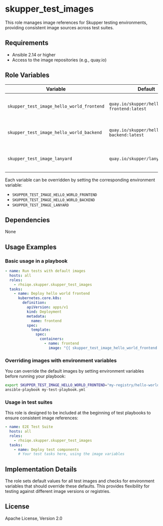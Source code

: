 # skupper_test_images

This role manages image references for Skupper testing environments, providing consistent image sources across test suites.

## Requirements

* Ansible 2.14 or higher
* Access to the image repositories (e.g., quay.io)

## Role Variables

| Variable | Default | Description |
|----------|---------|-------------|
| `skupper_test_image_hello_world_frontend` | `quay.io/skupper/hello-world-frontend:latest` | Frontend image for hello-world test |
| `skupper_test_image_hello_world_backend` | `quay.io/skupper/hello-world-backend:latest` | Backend image for hello-world test |
| `skupper_test_image_lanyard` | `quay.io/skupper/lanyard:latest` | Lanyard utility image used for testing |

Each variable can be overridden by setting the corresponding environment variable:
- `SKUPPER_TEST_IMAGE_HELLO_WORLD_FRONTEND`
- `SKUPPER_TEST_IMAGE_HELLO_WORLD_BACKEND`
- `SKUPPER_TEST_IMAGE_LANYARD`

## Dependencies

None

## Usage Examples

### Basic usage in a playbook

```yaml
- name: Run tests with default images
  hosts: all
  roles:
    - rhsiqe.skupper.skupper_test_images
  tasks:
    - name: Deploy hello world frontend
      kubernetes.core.k8s:
        definition:
          apiVersion: apps/v1
          kind: Deployment
          metadata:
            name: frontend
          spec:
            template:
              spec:
                containers:
                  - name: frontend
                    image: "{{ skupper_test_image_hello_world_frontend }}"
```

### Overriding images with environment variables

You can override the default images by setting environment variables before running your playbook:

```bash
export SKUPPER_TEST_IMAGE_HELLO_WORLD_FRONTEND="my-registry/hello-world-frontend:v1.2.3"
ansible-playbook my-test-playbook.yml
```

### Usage in test suites

This role is designed to be included at the beginning of test playbooks to ensure consistent image references:

```yaml
- name: E2E Test Suite
  hosts: all
  roles:
    - rhsiqe.skupper.skupper_test_images
  tasks:
    - name: Deploy test components
      # Your test tasks here, using the image variables
```

## Implementation Details

The role sets default values for all test images and checks for environment variables that should override these defaults. This provides flexibility for testing against different image versions or registries.

## License

Apache License, Version 2.0